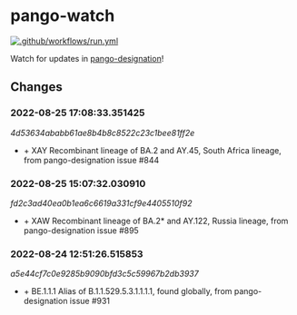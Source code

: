 # pango-watch 

[![.github/workflows/run.yml](https://github.com/MDU-PHL/pango-watch/actions/workflows/run.yml/badge.svg)](https://github.com/MDU-PHL/pango-watch/actions/workflows/run.yml)

Watch for updates in [pango-designation](https://github.com/cov-lineages/pango-designation/blob/master/lineage_notes.txt)!

## Changes
### 2022-08-25 17:08:33.351425
*4d53634ababb61ae8b4b8c8522c23c1bee81ff2e*
- \+ XAY	Recombinant lineage of BA.2 and AY.45, South Africa lineage, from pango-designation issue #844

### 2022-08-25 15:07:32.030910
*fd2c3ad40ea0b1ea6c6619a331cf9e4405510f92*
- \+ XAW	Recombinant lineage of BA.2* and AY.122, Russia lineage, from pango-designation issue #895

### 2022-08-24 12:51:26.515853
*a5e44cf7c0e9285b9090bfd3c5c59967b2db3937*
- \+ BE.1.1.1	Alias of B.1.1.529.5.3.1.1.1.1, found globally, from pango-designation issue #931

